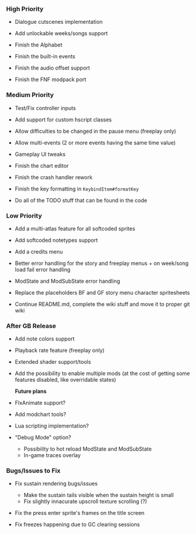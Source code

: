 ### High Priority
- Dialogue cutscenes implementation
- Add unlockable weeks/songs support
- Finish the Alphabet

- Finish the built-in events
- Finish the audio offset support
- Finish the FNF modpack port

### Medium Priority
- Test/Fix controller inputs
- Add support for custom hscript classes
- Allow difficulties to be changed in the pause menu (freeplay only)
- Allow multi-events (2 or more events having the same time value)
- Gameplay UI tweaks

- Finish the chart editor
- Finish the crash handler rework
- Finish the key formatting in `KeybindItem#formatKey`

- Do all of the TODO stuff that can be found in the code

### Low Priority
- Add a multi-atlas feature for all softcoded sprites
- Add softcoded notetypes support
- Add a credits menu

- Better error handling for the story and freeplay menus + on week/song load fail error handling
- ModState and ModSubState error handling

- Replace the placeholders BF and GF story menu character spritesheets
- Continue README.md, complete the wiki stuff and move it to proper git wiki

### After GB Release
- Add note colors support
- Playback rate feature (freeplay only)
- Extended shader support/tools
- Add the possibility to enable multiple mods (at the cost of getting some features disabled, like overridable states)

  **Future plans**
- FlxAnimate support?
- Add modchart tools?
- Lua scripting implementation?

- "Debug Mode" option?
  * Possibility to hot reload ModState and ModSubState
  * In-game traces overlay

### Bugs/Issues to Fix
- Fix sustain rendering bugs/issues
  - Make the sustain tails visible when the sustain height is small
  - Fix slightly innacurate upscroll texture scrolling (?)

- Fix the press enter sprite's frames on the title screen
- Fix freezes happening due to GC clearing sessions